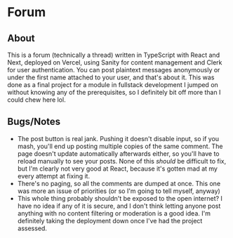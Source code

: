# Forum

## About

This is a forum (technically a thread) written in TypeScript with React and
Next, deployed on Vercel, using Sanity for content management and Clerk for user
authentication. You can post plaintext messages anonymously or under the first
name attached to your user, and that's about it. This was done as a final
project for a module in fullstack development I jumped on without knowing any of
the prerequisites, so I definitely bit off more than I could chew here lol.

## Bugs/Notes

- The post button is real jank. Pushing it doesn't disable input, so if you mash,
you'll end up posting multiple copies of the same comment. The page doesn't
update automatically afterwards either, so you'll have to reload manually to
see your posts. None of this *should* be difficult to fix, but I'm clearly
not very good at React, because it's gotten mad at my every attempt at fixing
it.
- There's no paging, so all the comments are dumped at once. This one was more
an issue of priorities (or so I'm going to tell myself, anyway)
- This whole thing probably shouldn't be exposed to the open internet? I have no
idea if any of it is secure, and I don't think letting anyone post anything
with no content filtering or moderation is a good idea. I'm definitely taking
the deployment down once I've had the project assessed.
